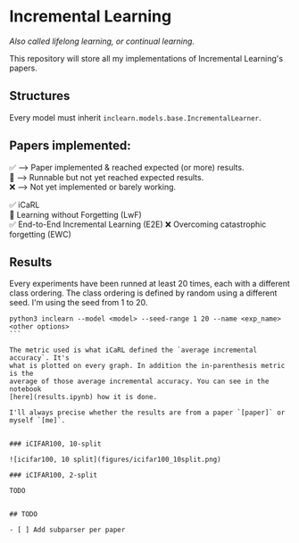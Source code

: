 # Incremental Learning

*Also called lifelong learning, or continual learning.*

This repository will store all my implementations of Incremental Learning's papers.

## Structures

Every model must inherit `inclearn.models.base.IncrementalLearner`.

## Papers implemented:

:white_check_mark: --> Paper implemented & reached expected (or more) results.\
:construction: --> Runnable but not yet reached expected results.\
:x: --> Not yet implemented or barely working.

:white_check_mark: iCaRL\
:construction: Learning without Forgetting (LwF)\
:white_check_mark: End-to-End Incremental Learning (E2E)
:x: Overcoming catastrophic forgetting (EWC)

## Results

Every experiments have been runned at least 20 times, each with a different class
ordering. The class ordering is defined by random using a different seed. I'm
using the seed from 1 to 20.

````
python3 inclearn --model <model> --seed-range 1 20 --name <exp_name> <other options>
```

The metric used is what iCaRL defined the `average incremental accuracy`. It's
what is plotted on every graph. In addition the in-parenthesis metric is the
average of those average incremental accuracy. You can see in the notebook
[here](results.ipynb) how it is done.

I'll always precise whether the results are from a paper `[paper]` or myself `[me]`.


### iCIFAR100, 10-split

![icifar100, 10 split](figures/icifar100_10split.png)

### iCIFAR100, 2-split

TODO


## TODO

- [ ] Add subparser per paper
